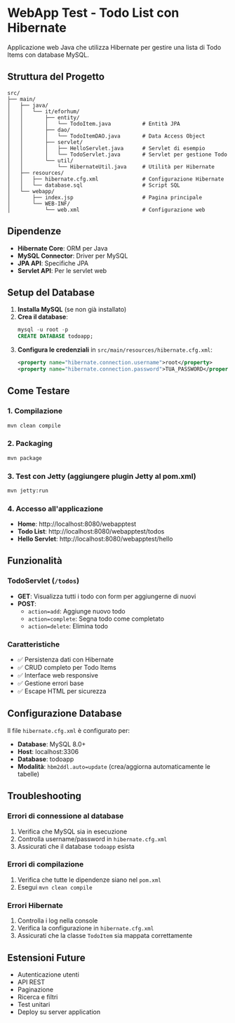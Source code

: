 # WebApp Test - Todo List con Hibernate

Applicazione web Java che utilizza Hibernate per gestire una lista di Todo Items con database MySQL.

## Struttura del Progetto

```
src/
├── main/
│   ├── java/
│   │   └── it/eforhum/
│   │       ├── entity/
│   │       │   └── TodoItem.java          # Entità JPA
│   │       ├── dao/
│   │       │   └── TodoItemDAO.java       # Data Access Object
│   │       ├── servlet/
│   │       │   ├── HelloServlet.java      # Servlet di esempio
│   │       │   └── TodoServlet.java       # Servlet per gestione Todo
│   │       └── util/
│   │           └── HibernateUtil.java     # Utilità per Hibernate
│   ├── resources/
│   │   ├── hibernate.cfg.xml              # Configurazione Hibernate
│   │   └── database.sql                   # Script SQL
│   └── webapp/
│       ├── index.jsp                      # Pagina principale
│       └── WEB-INF/
│           └── web.xml                    # Configurazione web
```

## Dipendenze

- **Hibernate Core**: ORM per Java
- **MySQL Connector**: Driver per MySQL
- **JPA API**: Specifiche JPA
- **Servlet API**: Per le servlet web

## Setup del Database

1. **Installa MySQL** (se non già installato)
2. **Crea il database**:
   ```sql
   mysql -u root -p
   CREATE DATABASE todoapp;
   ```
3. **Configura le credenziali** in `src/main/resources/hibernate.cfg.xml`:
   ```xml
   <property name="hibernate.connection.username">root</property>
   <property name="hibernate.connection.password">TUA_PASSWORD</property>
   ```

## Come Testare

### 1. Compilazione
```bash
mvn clean compile
```

### 2. Packaging
```bash
mvn package
```

### 3. Test con Jetty (aggiungere plugin Jetty al pom.xml)
```bash
mvn jetty:run
```

### 4. Accesso all'applicazione
- **Home**: http://localhost:8080/webapptest
- **Todo List**: http://localhost:8080/webapptest/todos
- **Hello Servlet**: http://localhost:8080/webapptest/hello

## Funzionalità

### TodoServlet (`/todos`)
- **GET**: Visualizza tutti i todo con form per aggiungerne di nuovi
- **POST**: 
  - `action=add`: Aggiunge nuovo todo
  - `action=complete`: Segna todo come completato
  - `action=delete`: Elimina todo

### Caratteristiche
- ✅ Persistenza dati con Hibernate
- ✅ CRUD completo per Todo Items
- ✅ Interface web responsive
- ✅ Gestione errori base
- ✅ Escape HTML per sicurezza

## Configurazione Database

Il file `hibernate.cfg.xml` è configurato per:
- **Database**: MySQL 8.0+
- **Host**: localhost:3306
- **Database**: todoapp
- **Modalità**: `hbm2ddl.auto=update` (crea/aggiorna automaticamente le tabelle)

## Troubleshooting

### Errori di connessione al database
1. Verifica che MySQL sia in esecuzione
2. Controlla username/password in `hibernate.cfg.xml`
3. Assicurati che il database `todoapp` esista

### Errori di compilazione
1. Verifica che tutte le dipendenze siano nel `pom.xml`
2. Esegui `mvn clean compile`

### Errori Hibernate
1. Controlla i log nella console
2. Verifica la configurazione in `hibernate.cfg.xml`
3. Assicurati che la classe `TodoItem` sia mappata correttamente

## Estensioni Future

- Autenticazione utenti
- API REST
- Paginazione
- Ricerca e filtri
- Test unitari
- Deploy su server application